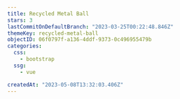 ```yaml
---
title: Recycled Metal Ball
stars: 3
lastCommitOnDefaultBranch: "2023-03-25T00:22:48.846Z"
themeKey: recycled-metal-ball
objectID: 06f0797f-a136-4ddf-9373-0c496955479b
categories:
  css:
    - bootstrap
  ssg:
    - vue

createdAt: "2023-05-08T13:32:03.406Z"
---
```

